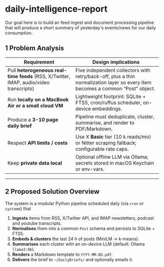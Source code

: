 # daily-intelligence-report
Our goal here is to build an feed ingest and document processing pipeline that will produce a short summary of yesterday's events/news for our daily consumption. 

## 1  Problem Analysis

| Requirement | Design implications |
|-------------|--------------------|
| Pull **heterogeneous real-time feeds** (RSS, X/Twitter, IMAP, audio/video transcripts) | Five independent collectors with retry/back-off, plus a thin normalization layer so every item becomes a common “Post” object. |
| Run **locally on a MacBook Air _or_ a small cloud VM** | Lightweight footprint: SQLite + FTS5, cron/ruffus scheduler, on-device embeddings. |
| Produce a **3-10 page daily brief** | Pipeline must deduplicate, cluster, summarise, and render to PDF/Markdown. |
| Respect **API limits / costs** | Use X **Basic** tier (10 k reads/mo) or Nitter scraping fallback; configurable rate caps. |
| Keep **private data local** | Optional offline LLM via Ollama; secrets stored in macOS Keychain or env-vars. |

---

## 2  Proposed Solution Overview

The system is a modular Python pipeline scheduled daily (via `cron` or `systemd`) that

1. **Ingests** items from RSS, X/Twitter API, and IMAP newsletters, podcast and youtube transcripts.  
2. **Normalises** them into a common `Post` schema and persists to SQLite + FTS5.  
3. **Embeds & clusters** the last 24 h of posts (MiniLM → k-means).  
4. **Summarises** each cluster with an on-device LLM (default: Ollama `llama3:8b`).  
5. **Renders** a Markdown template to `YYYY-MM-DD.pdf`.  
6. **Delivers** the brief to `~/DailyBriefs/` and optionally emails it.
